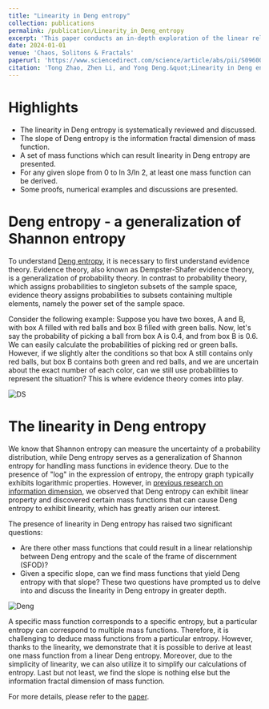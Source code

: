 ```yaml
---
title: "Linearity in Deng entropy"
collection: publications
permalink: /publication/Linearity_in_Deng_entropy
excerpt: 'This paper conducts an in-depth exploration of the linear relationship between Deng entropy and the scale of the frame of discernment (SFOD), and find that the slope is nothing else but the information fractal dimension of mass function. It shows that entropy can not only increase, but also increase in a linear way, leading to the convenience of approximate calculation.'
date: 2024-01-01
venue: 'Chaos, Solitons & Fractals'
paperurl: 'https://www.sciencedirect.com/science/article/abs/pii/S0960077923012900'
citation: 'Tong Zhao, Zhen Li, and Yong Deng.&quot;Linearity in Deng entropy.&quot; <i>Chaos, Solitons & Fractals</i> 178 (2024): 114388.'
---
```


Highlights
=====
- The linearity in Deng entropy is systematically reviewed and discussed.
- The slope of Deng entropy is the information fractal dimension of mass function.
- A set of mass functions which can result linearity in Deng entropy are presented.
- For any given slope from 0 to ln 3/ln 2, at least one mass function can be derived.
- Some proofs, numerical examples and discussions are presented.

Deng entropy - a generalization of Shannon entropy
=====
To understand [Deng entropy](https://www.sciencedirect.com/science/article/abs/pii/S0960077916302363), it is necessary to first understand evidence theory. Evidence theory, also known as Dempster-Shafer evidence theory, is a generalization of probability theory. In contrast to probability theory, which assigns probabilities to singleton subsets of the sample space, evidence theory assigns probabilities to subsets containing multiple elements, namely the power set of the sample space.

Consider the following example: Suppose you have two boxes, A and B, with box A filled with red balls and box B filled with green balls. Now, let's say the probability of picking a ball from box A is 0.4, and from box B is 0.6. We can easily calculate the probabilities of picking red or green balls. However, if we slightly alter the conditions so that box A still contains only red balls, but box B contains both green and red balls, and we are uncertain about the exact number of each color, can we still use probabilities to represent the situation? This is where evidence theory comes into play.

![DS](https://github.com/TongZhao1030/Tongzhao1030.github.io/assets/164134563/7f62a908-0f05-43b0-8658-75121a8d0a4f "D-S Evidence Theory")

The linearity in Deng entropy
=====
We know that Shannon entropy can measure the uncertainty of a probability distribution, while Deng entropy serves as a generalization of Shannon entropy for handling mass functions in evidence theory. Due to the presence of "log" in the expression of entropy, the entropy graph typically exhibits logarithmic properties. However, in [previous research on information dimension](https://www.worldscientific.com/doi/abs/10.1142/S0218348X22501109), we observed that Deng entropy can exhibit linear property and discovered certain mass functions that can cause Deng entropy to exhibit linearity, which has greatly arisen our interest.

The presence of linearity in Deng entropy has raised two significant questions:
- Are there other mass functions that could result in a linear relationship between Deng entropy and the scale of the frame of discernment (SFOD)? 
- Given a specific slope, can we find mass functions that yield Deng entropy with that slope?
These two questions have prompted us to delve into and discuss the linearity in Deng entropy in greater depth.

![Deng](https://github.com/TongZhao1030/Tongzhao1030.github.io/assets/164134563/e4d76266-302f-4175-8e99-d74c53c38c74 "The linearity in Deng entropy")

A specific mass function corresponds to a specific entropy, but a particular entropy can correspond to multiple mass functions. Therefore, it is challenging to deduce mass functions from a particular entropy. However, thanks to the linearity, we demonstrate that it is possible to derive at least one mass function from a linear Deng entropy. Moreover, due to the simplicity of linearity, we can also utilize it to simplify our calculations of entropy. Last but not least, we find the slope is nothing else but the information fractal dimension of mass function.

For more details, please refer to the [paper](../files/Selected_Pub_Entropy.pdf).

